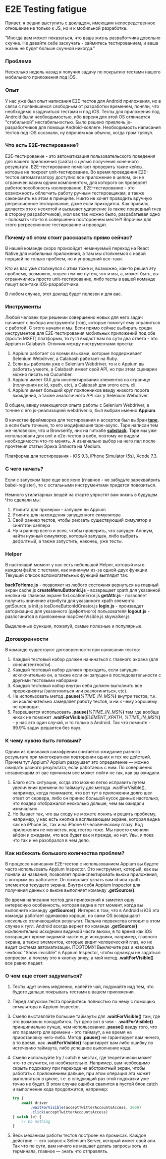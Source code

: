 # E2E Testing fatigue

Привет, я решил выступить с докладом, имеющим непосредственное отношение не только к JS, но и к мобильной разработке.

"Иногда вам может показаться, что ваша жизнь разработчика довольно скучна. Не давайте себе заскучать - займитесь тестированием, и ваша жизнь не будет больше скучной никогда."

### Проблема

Несколько недель назад я получил задачу по покрытию тестами нашего мобильного приложения под iOS.

### Опыт

У нас уже был опыт написания E2E-тестов для Android приложения, но в связи с появившимся свободным от разработки временем, поняли, что необходимо озадачиться тестами и под iOS. 
Тесты для приложения под Android были необходимостью, ибо версия для этой OS отличается "стабильной" нестабильностью. Было решено привлечь js-разработчиков для помощи Android-коллеге.
Необходимость написания тестов под iOS осознали, ну впрочем как обычно, когда гром грянул.

### Что есть Е2Е-тестирование?

E2E-тестирование - это автоматизация пользовательского поведения для вашего приложения (сайта) с целью получения конечного результата. E2E-тестирование помогает проверить такие кейсы, которые не покроет unit-тестирование. Во время проведения E2E-тестов автоматизатору доступно все приложение в целом, он не ограничен каким одним компонентом, для которого он проверяет работоспособоность изолированно.
E2E-тестирование - это возможность облегчить работу ручным тестировщикам, а также сэкономить на этом в принципе. Никто не хочет проводить вручную регрессионное тестирование, даже если приходится. Как правило, делается это с неохотой и вызывает удивление (а также праведный гнев в сторону разработчиков), мол как так можно было, разрабатывая одно - поломать что-то в совершенно постороннем месте?! Впрочем для этого регрессионное тестирование и проводят.

### Почему об этом стоит рассказать прямо сейчас?

В нашей команде скоро произойдет неминуемый переход на React Native для мобильных приложений, а там мы столкнемся с новой порцией не только проблем, но и упрощений все-таки.

Кто из вас уже столкнулся с этим тоже и, возможно, как-то решил эту проблему, возможно, пошел тем же путем, что и мы, а, может быть, вы ограничились просто unit-тестирование, либо тесты в вашей команде пишут все-таки iOS-разработчики.

В любом случае, этот доклад будет полезен и для вас.

### Инструменты

Любой человек при решении совершенно новых для него задач начинает с выбора инструмента (-ов), которые помогут ему справиться с работой. С этого начали и мы. Если прямо сейчас выбирать среди инструментов для E2E-тестирования мобильных приложений под обе (прости MSFT) платформы, то гугл выдаст вам по сути два ответа - это Appium и Calabash. 
Отличия между инструментами просты:

1. Appium работает со всеми языками, которые поддерживает Selenium Webdriver, а Calabash работает на Ruby.
2. Если вы работали уже с Selenium Webdriver, то и с Appium вы работать умеете, а Calabash имеет свой API, но при этом сценарии можно писать на Cucumber.
3. Appium имеет GUI для инспектирования элементов на странице (получения их id, xpath, etc), в Calabash для этого есть cli.
4. Appium имеет больший круг поклонников ввиду низкого порога вхождения, а также аналогичного API как у Selenium Webdriver.

В общем, ввиду имеющегося опыта работы с Selenium Webdriver, а точнее с его js-реализацией webdriver.io, был выбран именно **Appium**. 

В качестве фреймворка для тестирования и ассертов был выбран **[tape](https://github.com/substack/tape)**, а если быть точным, то его модификация tape-async. Tape написан тем же человеком, что и Browserify, ник на гитхабе **[substack](https://github.com/substack)**. Tape мы уже использовали для unit и e2e-тестов в вебе, поэтому не видели необходимости что-то менять. А изначально выбор на него пал после прочтения статьи Эрика Эллиота на Medium.

Платформа для тестирования - iOS 9.3, iPhone Simulator (5s), Xcode 7.3.

### С чего начать?

Если с запуском tape еще все ясно (главное - не забудьте зареквайрить babel-register), то с остальными инструментами придется повозиться.

Немного утилитарных вещей на старте упростят вам жизнь в будущем. Что сделали мы:

1. Утилита для проверки - запущен ли Appium
2. Утилита для нахождения запущенного симулятора
3. Свой раннер тестов, чтобы реюзать существующий симулятор и синглтон хэлпера
4. Ну и раннер всего и всея, чтобы проверить, что запущен Аппиум, найти нужный симулятор, который запущен, либо выбрать дефолтный, а также запустить, наконец, уже тесты.

### Helper

В настоящий момент у нас есть небольшой Helper, который мы в каждом файле с тестами, как минимум из-за одной-двух функции. Текущий список вспомогательных функций выглядит так:

**backToHome.js** - позволяет из любого состояния вернуться на главный экран
cache.js
**createMenuButtonId.js** - возвращает xpath для указанной кнопки на главном экране
fixLocationError.js
**getAttr.js** - позволяет получить значение атрибута для указанного xpath элемента
getSource.js
init.js
iosDoneButtonIdCreator.js
**login.js** - произведет авторизацию для указанного (дефолтного) пользователя
**logout.js** - разлогинится в приложении
mapOverVisible.js
skywalker.js

Выделенные функции, пожалуй, самые полезные и популярные.

### Договоренности

В команде существуют договоренности при написании тестов:

1. Каждый тестовый набор должен начинаться с главного экрана (для консистентности).
2. Каждый тестовый набор должен проходить, если запущен исключительно он, а также если он запущен в последовательности с другими тестовыми наборами.
3. Каждый тестовый набор внутри себя должен выполнить все пререквизиты (залогиниться или разлогиниться, etc).
4. Не использовать метод **.pause(**_%TIME_IN_MS%_**)** внутри тестов, т.к. он исключительно замедляет работу тестов, и ни к чему хорошему не приводит.
5. Разрешается использовать **.pause(**_%TIME_IN_MS_%**)** там где вообще никак не поможет **.waitForVisible(**_ELEMENT_XPATH, %TIME_IN_MS%_**)** - у нас это один случай, и то только в Android. Так что помните - 99.9% задач решается без пауз.

### К чему нужно быть готовым?

Одним из признаков шизофрении считается ожидание разного результата при многократном повторении одних и тех же действий. Причем тут Appium?
Appium разрушает это определение — можно ожидать разного результата, если работаешь с ним. По совершенно независящим от вас причинам все может пойти не так, как вы ожидали. 

1. Благо есть ситуации, когда это можно легко исправить путем увеличения времени по таймауту для метода .waitForVisible(), например, когда понимаете, что вот тут в приложении долго шел ответ от сервера, либо он принес большой кусок данных настолько, что лоадер отображался несколько дольше, чем вы ожидали изначально. 
2. Но бывает так, что вы сходу не можете понять и решить проблему, например, у нас есть кнопка в всплывающем экране, которая видна как на iPhone 5s, так и на iPhone 6 человеческому глазу. Код приложения не меняется, код тестов тоже. Мы просто сменили айфон и ожидаем, что все будет как и прежде, но нет. Увы, я пока что так и не разобрался в чем дело.

### Как избежать большого количества проблем?

В процессе написания E2E-тестов с использованием Appium вы будете часто использовать Appium Inspector. Это инструмент, который, как вы поняли из названия, позволяет проинспектировать вьюхи приложения, с которым вы работаете. Он позволяет узнать вам id или xpath элементов текущего экрана. Внутри себя Appium Inspector для получения данных о вьюхе выполняет команду **.getSource()**. 

Во время написания тестов для приложений я заметил одну интересную особенность, которая видна в тот момент, когда вы выполните команду **.getSource()**. Интерес в том, что в Android и iOS эта команда работает одинаково хорошо, но сами OS возвращают несколько отличающийся результат. Пальма первенства отходит в этом  случае к гугл. Android всегда вернет по команде **.getSource()** исключительно исходники видимой части вьюхи, в то время как iOS возвращает кроме видимой части еще исходники, например, главного экрана, а также элементов, которые видит человеческий глаз, но не видит система автоматизации.
ПОЭТОМУ! Выключите раз и навсегда чекбокс "Show invisible" в Appium Inspector, чтобы однажды не задаться вопросом, а почему это я кнопку вижу, а мой метод **.waitForVisible()** все равно падает.

### О чем еще стоит задуматься?

1. Тесты идут очень медленно, налейте чай, подумайте над тем, что будете дальше покрывать тестами в вашем приложении.

2. Перед запуском теста пройдитесь полностью по нему с помощью симулятора и Appium Inspector.

3. Смело выставляйте большие таймауты для **.waitForVisible()** там, где это возможно понадобится. Тут дело вот в чем - **.waitForVisible()** принципиально лучше, чем использование **.pause()** ввиду того, что его параметр для времени - это таймаут, а не время на приостановку чего-либо. Метод **.pause()** не гарантирует вам ничего, в то время, как **.waitForVisible()** гарантирует вам либо ошибку по истечению таймаута, либо успешное выполнение кода.

4. Смело используйте try / catch в местах, где теоретически может что-то случится, но необязательно. Например, вам необходимо скрыть подсказку при переходе на абстрактный экран, чтобы работать с приложением дальше, при этом операция эта может выполняться в цикле, т.е. в следующий раз этой подсказки уже точно не будет. В этом случае ошибка свалится в пустой блок catch и выполнение кода продолжится, например:

   ```javascript
   try {
       await driver
           .waitForVisible(acceptTwitterAccountsAccess, 2000)
           .click(acceptTwitterAccountsAccess)
   } catch (e) {
       // Do nothing
   }
   ```

5. Весь механизм работы тестов построен на промисах. Каждое действие — это запрос к Selenium Server, который имеет свой апи. Так что по сути, вам ничего не мешает делать запросы хоть из терминала, главное — знать что отправлять.